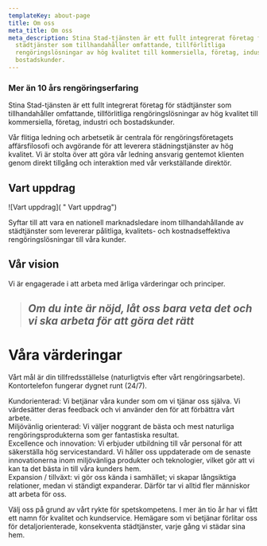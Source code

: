 ```yaml
---
templateKey: about-page
title: Om oss
meta_title: Om oss
meta_description: Stina Stad-tjänsten är ett fullt integrerat företag för
  städtjänster som tillhandahåller omfattande, tillförlitliga
  rengöringslösningar av hög kvalitet till kommersiella, företag, industri och
  bostadskunder.
---
```

### Mer än 10 års rengöringserfaring

Stina Stad-tjänsten är ett fullt integrerat företag för städtjänster som tillhandahåller omfattande, tillförlitliga rengöringslösningar av hög kvalitet till kommersiella, företag, industri och bostadskunder.

Vår flitiga ledning och arbetsetik är centrala för rengöringsföretagets affärsfilosofi och avgörande för att leverera städningstjänster av hög kvalitet. Vi är stolta över att göra vår ledning ansvarig gentemot klienten genom direkt tillgång och interaktion med vår verkställande direktör.

## Vart uppdrag

![Vart uppdrag]( " Vart uppdrag")

Syftar till att vara en nationell marknadsledare inom tillhandahållande av städtjänster som levererar pålitliga, kvalitets- och kostnadseffektiva rengöringslösningar till våra kunder.

## Vår vision

Vi är engagerade i att arbeta med ärliga värderingar och principer.

> ## *Om du inte är nöjd, låt oss bara veta det och vi ska arbeta för att göra det rätt*

# Våra värderingar

Vårt mål är din tillfredsställelse (naturligtvis efter vårt rengöringsarbete). Kontortelefon fungerar dygnet runt (24/7).

Kundorienterad: Vi betjänar våra kunder som om vi tjänar oss själva. Vi värdesätter deras feedback och vi använder den för att förbättra vårt arbete.\
Miljövänlig orienterad: Vi väljer noggrant de bästa och mest naturliga rengöringsprodukterna som ger fantastiska resultat.\
Excellence och innovation: Vi erbjuder utbildning till vår personal för att säkerställa hög servicestandard. Vi håller oss uppdaterade om de senaste innovationerna inom miljövänliga produkter och teknologier, vilket gör att vi kan ta det bästa in till våra kunders hem.\
Expansion / tillväxt: vi gör oss kända i samhället; vi skapar långsiktiga relationer, medan vi ständigt expanderar. Därför tar vi alltid fler människor att arbeta för oss.

Välj oss på grund av vårt rykte för spetskompetens. I mer än tio år har vi fått ett namn för kvalitet och kundservice. Hemägare som vi betjänar förlitar oss för detaljorienterade, konsekventa städtjänster, varje gång vi städar sina hem.